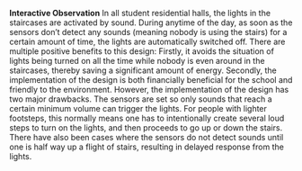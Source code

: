 **Interactive Observation**
In all student residential halls, the lights in the staircases are activated by sound. During anytime of the day, as soon as the sensors don’t detect any sounds (meaning nobody is using the stairs) for a certain amount of time, the lights are automatically switched off. 
There are multiple positive benefits to this design: Firstly, it avoids the situation of lights being turned on all the time while nobody is even around in the staircases, thereby saving a significant amount of energy. Secondly, the implementation of the design is both financially beneficial for the school and friendly to the environment. 
However, the implementation of the design has two major drawbacks. The sensors are set so only sounds that reach a certain minimum volume can trigger the lights. For people with lighter footsteps, this normally means one has to intentionally create several loud steps to turn on the lights, and then proceeds to go up or down the stairs. There have also been cases where the sensors do not detect sounds until one is half way up a flight of stairs, resulting in delayed response from the lights. 
